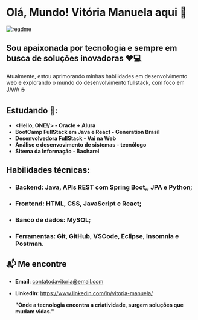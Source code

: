 # Olá, Mundo! Vitória Manuela aqui 👋

![readme](https://github.com/user-attachments/assets/67cfaac4-50d4-4479-87a5-5fa46b5bb1d8)

## Sou apaixonada por tecnologia e sempre em busca de soluções inovadoras ❤️💻
Atualmente, estou aprimorando minhas habilidades em desenvolvimento web e explorando o mundo do desenvolvimento fullstack, com foco em JAVA ☕


## Estudando 🚀:

- **<Hello, ONE!/> - Oracle + Alura**
- **BootCamp FullStack em Java e React - Generation Brasil**
- **Desenvolvedora FullStack - Vai na Web**
- **Análise e desenvovimento de sistemas - tecnólogo**
- **Sitema da Informação - Bacharel**



## Habilidades técnicas:

- ### **Backend:** Java, APIs REST com Spring Boot,, JPA e Python;
- ### **Frontend:** HTML, CSS, JavaScript e React;
- ### **Banco de dados:** MySQL;
- ### **Ferramentas:** Git, GitHub, VSCode, Eclipse, Insomnia e Postman.

## 📬 Me encontre
- **Email**: contatodavitoria@email.com
- **LinkedIn**: https://www.linkedin.com/in/vitoria-manuela/

  **"Onde a tecnologia encontra a criatividade, surgem soluções que mudam vidas."**
